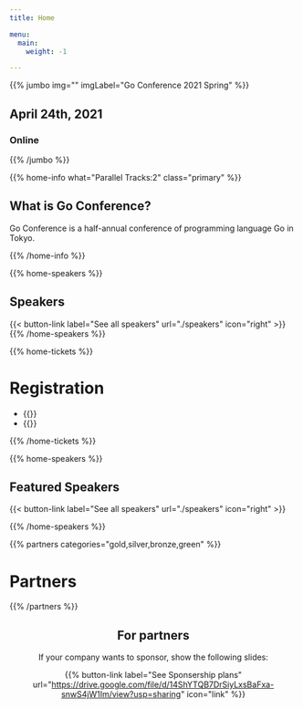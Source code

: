 ```yaml
---
title: Home

menu:
  main:
    weight: -1

---
```



{{% jumbo img="" imgLabel="Go Conference 2021 Spring" %}}

## April 24th, 2021
### Online

{{% /jumbo %}}

{{% home-info what="Parallel Tracks:2" class="primary" %}}
## What is Go Conference?

Go Conference is a half-annual conference of programming language Go in Tokyo.

{{% /home-info %}}

<!-- ... -->
<!-- ... -->
<!-- ... -->

{{% home-speakers %}}
## Speakers

{{< button-link label="See all speakers"
                url="./speakers"
                icon="right" >}}
{{% /home-speakers %}}

{{% home-tickets %}}
# Registration

<ul>
<li>{{<ticket name="Sessions"
           starts="2021-03-29"
           ends="2021-04-24"
           price="0 JPY"
           url="https://gocon.connpass.com/event/208896/">}}
</li>

<li>{{<ticket name="Party & Hands-on"
           starts="2021-03-29"
           ends="2021-04-24"
           price="0 JPY"
           url="https://gocon.connpass.com/event/209271/">}}
</li>
</ul>

{{% /home-tickets %}}

{{% home-speakers %}}
## Featured Speakers

{{< button-link label="See all speakers"
                url="./speakers"
                icon="right" >}}

{{% /home-speakers %}}

{{% partners categories="gold,silver,bronze,green" %}}
# Partners
{{% /partners %}}

<div style="text-align: center; margin-bottom: 20px;">

## For partners
If your company wants to sponsor, show the following slides:

{{% button-link label="See Sponsership plans"
                url="https://drive.google.com/file/d/14ShYTQB7DrSiyLxsBaFxa-snwS4jW1Im/view?usp=sharing"
                icon="link" %}}
</div>
<!-- ... -->

<!-- ... -->
